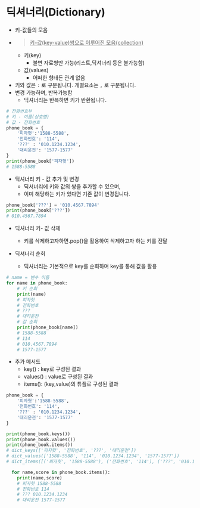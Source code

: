 # 딕셔너리(Dictionary)
* 키-값들의 모음
* ><u>키-값(key-value)쌍으로 이루어진 모음(collection)</u>
  * 키(key)
    * 불변 자료형만 가능(리스트,딕셔너리 등은 불가능함)
  * 값(values)
    * 어떠한 형태든 관계 없음
* 키와 값은 `:` 로 구분됩니다. 개별요소는 `,` 로 구분됩니다.
* 변경 가능하며, 반복가능함
  * 딕셔너리는 반복하면 키가 반환됩니다.
```python
# 전화번호부
# 키 - 이름(상호명)
# 값 - 전화번호
phone_book = {
    '피자헛':'1588-5588',
    '전화번호': '114',
    '???' : '010.1234.1234',
    '대리운전': '1577-1577'
}
print(phone_book['피자헛'])
# 1588-5588
```

* 딕셔너리 키 - 값 추가 및 변경 
  * 딕셔너리에 키와 값의 쌍을 추가할 수 있으며,
  * 이미 해당하는 키가 있다면 기존 값이 변경됩니다.

```python
phone_book['???'] = '010.4567.7894'
print(phone_book['???'])
# 010.4567.7894
```
* 딕셔너리 키- 값 삭제
  * 키를 삭제하고자하면.pop()을 활용하여 삭제하고자 하는 키를 전달

* 딕셔너리 순회
  * 딕셔너리는 기본적으로 key를 순회하며 key를 통해 값을 활용
```python
# name = 변수 이름
for name in phone_book:
    # 키 순회
    print(name)
    # 피자헛
    # 전화번호
    # ???
    # 대리운전
    # 값 순회
    print(phone_book[name])
    # 1588-5588
    # 114
    # 010.4567.7894
    # 1577-1577

```
* 추가 메서드
  * key() : key로 구성된 결과
  * values() : value로 구성된 결과
  * items(): (key,value)의 튜플로 구성된 결과
```python
phone_book = {
    '피자헛':'1588-5588',
    '전화번호': '114',
    '???' : '010.1234.1234',
    '대리운전': '1577-1577'
}

print(phone_book.keys())
print(phone_book.values())
print(phone_book.items())
# dict_keys(['피자헛', '전화번호', '???', '대리운전'])
# dict_values(['1588-5588', '114', '010.1234.1234', '1577-1577'])
# dict_items([('피자헛', '1588-5588'), ('전화번호', '114'), ('???', '010.1234.1234'), ('대리운전', '1577-1577')])

  for name,score in phone_book.items():
    print(name,score)
    # 피자헛 1588-5588
    # 전화번호 114
    # ??? 010.1234.1234
    # 대리운전 1577-1577
```